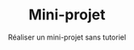 ---
layout: documentation
hide_hero: false
hero_image: image.png
hero_darken: true
image: image.png
component_toc: true
doc_header: true
type: onshape

title: Mini-projet
subtitle: Réaliser un mini-projet sans tutoriel
description: 
external_link: https://makerspace-amiens.fr/tutorials/cao/onshape/onshape-premier-mini-projet/
---